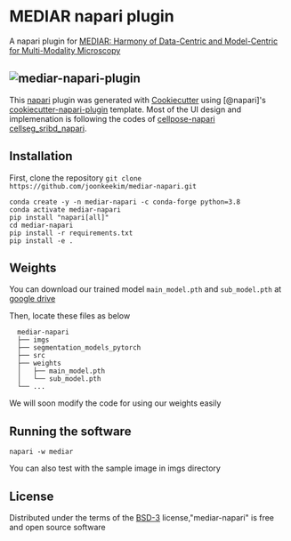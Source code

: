 # MEDIAR napari plugin

A napari plugin for [MEDIAR: Harmony of Data-Centric and Model-Centric for Multi-Modality Microscopy](https://arxiv.org/abs/2212.03465)

![mediar-napari-plugin](imgs/napari_cellseg.gif)
----------------------------------

This [napari](https://github.com/napari/napari) plugin was generated with [Cookiecutter](https://github.com/audreyr/cookiecutter) using [@napari]'s [cookiecutter-napari-plugin](https://github.com/napari/cookiecutter-napari-plugin) template. Most of the UI design and implemenation is following the codes of [cellpose-napari](https://github.com/MouseLand/cellpose-napari/) [cellseg_sribd_napari](https://github.com/Lewislou/cellseg_sribd_napari).

<!--
Don't miss the full getting started guide to set up your new package:
https://github.com/napari/cookiecutter-napari-plugin#getting-started

and review the napari docs for plugin developers:
https://napari.org/stable/plugins/index.html
-->

## Installation
First, clone the repository `git clone https://github.com/joonkeekim/mediar-napari.git`

```shell
conda create -y -n mediar-napari -c conda-forge python=3.8
conda activate mediar-napari
pip install "napari[all]"
cd mediar-napari
pip install -r requirements.txt
pip install -e .
```
## Weights

You can download our trained model `main_model.pth` and `sub_model.pth` at [google drive](https://drive.google.com/drive/folders/1nDNtnnx3itkfe6_pLEiuoKz9i3hCtLjF?hl=ko)

Then, locate these files as below

```
  mediar-napari
  ├── imgs
  ├── segmentation_models_pytorch
  ├── src
  ├── weights
  │   ├── main_model.pth
  │   └── sub_model.pth
  └── ...
```

We will soon modify the code for using our weights easily

## Running the software

```shell
napari -w mediar
```

You can also test with the sample image in imgs directory

## License

Distributed under the terms of the [BSD-3](http://opensource.org/licenses/BSD-3-Clause) license,"mediar-napari" is free and open source software

